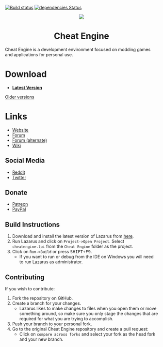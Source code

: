[![Build status](https://ci.appveyor.com/api/projects/status/a8s3e1pd8070x2y9/branch/master?svg=true)](https://ci.appveyor.com/project/0954011723/cheat-engine)
[![dependencies Status](https://david-dm.org/appveyor/0954011723/status.svg)](https://david-dm.org/0954011723/cheat-engine)

<p align="center">
    <a href="https://github.com/cheat-engine/cheat-engine/raw/master/Cheat%20Engine/images">
        <img src="https://github.com/cheat-engine/cheat-engine/raw/master/Cheat%20Engine/images/celogo.png" />
    </a>
</p>

<h1 align="center">Cheat Engine</h1>

Cheat Engine is a development environment focused on modding games and applications for personal use.


# Download

  * **[Latest Version](https://github.com/cheat-engine/cheat-engine/releases/latest)**

[Older versions](https://github.com/cheat-engine/cheat-engine/releases)


# Links

  * [Website](https://www.cheatengine.org)
  * [Forum](https://forum.cheatengine.org)
  * [Forum (alternate)](https://fearlessrevolution.com/index.php)
  * [Wiki](https://wiki.cheatengine.org/index.php?title=Main_Page)

## Social Media

  * [Reddit](https://reddit.com/r/cheatengine)
  * [Twitter](https://twitter.com/_cheatengine)

## Donate

  * [Patreon](https://www.patreon.com/cheatengine)
  * [PayPal](https://www.paypal.com/xclick/business=dark_byte%40hotmail.com&no_note=1&tax=0&lc=US)


## Build Instructions

  1. Download and install the latest version of Lazarus from [here](https://sourceforge.net/projects/lazarus/files/latest/download).
  2. Run Lazarus and click on `Project->Open Project`.  Select
`cheatengine.lpi` from the `Cheat Engine` folder as the project.
  3. Click on `Run->Build` or press <kbd>SHIFT+F9</kbd>.
      * If you want to run or debug from the IDE on Windows you will need to run
        Lazarus as administrator.


## Contributing

If you wish to contribute:
  1. Fork the repository on GitHub.
  2. Create a branch for your changes.
      * Lazarus likes to make changes to files when you open
        them or move something around, so make sure you only stage the changes that
        are required for what you are trying to accomplish.
  3. Push your branch to your personal fork.
  4. Go to the original Cheat Engine repository and create a pull request:
      * Click on `compare across forks` and select your fork as the head fork and your new
        branch.
